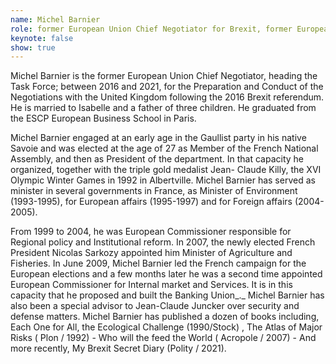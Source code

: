 ```yaml
---
name: Michel Barnier
role: former European Union Chief Negotiator for Brexit, former European Commissioner
keynote: false
show: true
---
```


Michel Barnier is the former European Union Chief Negotiator, heading the Task Force; between 2016 and 2021, for the Preparation and Conduct of the Negotiations with the United Kingdom following the 2016 Brexit referendum.
He is married to Isabelle and a father of three children. He graduated from the ESCP European Business School in Paris.

Michel Barnier engaged at an early age in the Gaullist party in his native Savoie and was elected at the age of 27 as Member of the French National Assembly, and then as President of the department. In that capacity he organized, together with the triple gold medalist Jean- Claude Killy, the XVI Olympic Winter Games in 1992 in Albertville.
Michel Barnier has served as minister in several governments in France, as Minister of Environment (1993-1995), for European affairs (1995-1997) and for Foreign affairs (2004-2005).

From 1999 to 2004, he was European Commissioner responsible for Regional policy and Institutional reform. In 2007, the newly elected French President Nicolas Sarkozy appointed him Minister of Agriculture and Fisheries.
In June 2009, Michel Barnier led the French campaign for the European elections and a few months later he was a second time appointed European Commissioner for Internal market and Services. It is in this capacity that he proposed and built the Banking Union_._
Michel Barnier has also been a special advisor to Jean-Claude Juncker over security and defense matters.
Michel Barnier has published a dozen of books including, Each One for All, the Ecological Challenge (1990/Stock) , The Atlas of Major Risks ( Plon / 1992) - Who will the feed the World ( Acropole / 2007) - And more recently, My Brexit Secret Diary (Polity / 2021).
